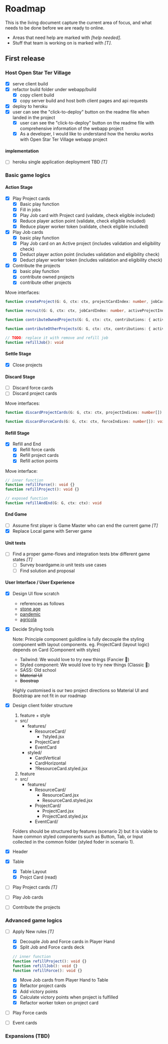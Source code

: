 # Roadmap

This is the living document capture the current area of focus, and what needs to be done before we are ready to online.

* Areas that need help are marked with *[help needed]*.
* Stuff that team is working on is marked with *[T]*.

## First release

### Host Open Star Ter Village

* [x] serve client build
* [x] refactor build folder under webapp/build
  * [x] copy client build
  * [x] copy server build and host both client pages and api requests
* [x] deploy to heroku
* [x] user can see the "click-to-deploy" button on the readme file when landed in the project
  * [x] user can see the "click-to-deploy" button on the readme file with comprehensive information of the webapp project
  * [x] As a developer, I would like to understand how the heroku works with Open Star Ter Village webapp project

#### implementation

* [ ] heroku single application deployment TBD *[T]*

### Basic game logics

#### Action Stage

* [x] Play Project cards
  * [x] Basic play function
  * [x] Fill in jobs
  * [x] Play Job card with Project card (validate, check eligible included)
  * [x] Reduce player action point (validate, check eligible included)
  * [x] Reduce player worker token (validate, check eligible included)
* [x] Play Job cards
  * [x] basic play function
  * [x] Play Job card on an Active project (includes validation and eligibility check)
  * [x] Deduct player action point (includes validation and eligibility check)
  * [x] Deduct player worker token (includes validation and eligibility check)
* [x] Contribute the projects
  * [x] basic play function
  * [x] contribute owned projects
  * [x] contribute other projects

Move interfaces:

```ts
function createProject(G: G, ctx: ctx, projectCardIndex: number, jobCardIndex: number): void

function recruit(G: G, ctx: ctx, jobCardIndex: number, activeProjectIndex: number): void

function contributeOwnedProjects(G: G, ctx: ctx, contributions: { activeProjectIndex: number; jobName: JobName; value: number }[]): void

function contributeOtherProjects(G: G, ctx: ctx, contributions: { activeProjectIndex: number; jobName: JobName; value: number }[]): void

// TODO: replace it with remove and refill job
function refillJob(): void
```

#### Settle Stage

* [x] Close projects

#### Discard Stage

* [ ] Discard force cards
* [ ] Discard project cards

Move interfaces:

```ts
function discardProjectCards(G: G, ctx: ctx, projectIndices: number[]): void

function discardForceCards(G: G, ctx: ctx, forceIndices: number[]): void
```

#### Refill Stage

* [x] Refill and End
  * [x] Refill force cards
  * [x] Refill project cards
  * [x] Refill action points

Move interface:

```ts
// inner function
function refillForce(): void {}
function refillProject(): void {}

// exposed function
function refillAndEnd(G: G, ctx: ctx): void
```

#### End Game

* [ ] Assume first player is Game Master who can end the current game *[T]*
* [x] Replace Local game with Server game

#### Unit tests

* [ ] Find a proper game-flows and integration tests btw different game states *[T]*
  * [ ] Survey boardgame.io unit tests use cases
  * [ ] Find solution and proposal

#### User Interface / User Experience

* [x] Design UI flow scratch
  * references as follows
  * [stone age](https://boardgamearena.com/gamepanel?game=stoneage)
  * [pandemic](https://boardgamearena.com/gamepanel?game=pandemic)
  * [agricola](https://boardgamearena.com/gamepanel?game=agricola)
* [x] Decide Styling tools

  Note: Principle component guildline is fully decouple the styling component with layout components.
  eg. ProjectCard (layout logic) depends on Card (Component with styles)

  * Tailwind: We would love to try new things (Fancier :rocket:)
  * Styled component: We would love to try new things (Classic :tada:)
  * SASS: Old school
  * ~~Material UI~~
  * ~~Boostrap~~

  Highly customised is our two project directions so Material UI and Bootstrap are not fit in our roadmap
* [x] Design client folder structure
  1. feature + style
  * src/
    * features/
      * ResourceCard/
        * ?styled.jsx
      * ProjectCard
      * EventCard
    * styled/
      * CardVertical
      * CardHorizontal
      * ?ResourceCard.styled.jsx

  2. feature
  * src/
    * features/
      * ResourceCard/
        * ResourceCard.jsx
        * ResourceCard.styled.jsx
      * ProjectCard/
        * ProjectCard.jsx
        * ProjectCard.styled.jsx
      * EventCard/

  Folders should be structured by features (scenario 2) but it is viable to have common styled components such as Button, Tab, or Input collected in the common folder (styled foder in scenario 1).
* [x] Header
* [x] Table
  * [x] Table Layout
  * [x] Projct Card (read)
* [ ] Play Project cards *[T]*
* [ ] Play Job cards
* [ ] Contribute the projects

### Advanced game logics

* [ ] Apply New rules *[T]*
  * [x] Decouple Job and Force cards in Player Hand
  * [x] Split Job and Force cards deck

  ```ts
  // inner function
  function refillProject(): void {}
  function refillJob(): void {}
  function refillForce(): void {}
  ```

  * [x] Move Job cards from Player Hand to Table
  * [x] Refactor project cards
  * [x] Add victory points
  * [x] Calculate victory points when project is fulfilled
  * [x] Refactor worker token on project card
* [ ] Play Force cards
* [ ] Event cards

### Expansions (TBD)
